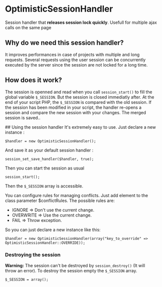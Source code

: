 # OptimisticSessionHandler
Session handler that **releases session lock quickly**. Usefull for multiple ajax calls on the same page

## Why do we need this session handler?
It improves performances in case of projects with multiple and long requests.
Several requests using the user session can be concurrently executed by the server since the session are not locked for a long time.

## How does it work?
The session is openned and read when you call `session_start()` to fill the global variable `$_SESSION`.
But the session is closed immediatly after.
At the end of your script PHP, the `$_SESSION` is compared with the old session. If the session has been modified in your script,
the handler re-opens a session and compare the new session with your changes. The merged session is saved..

## Using the session handler
It's extremely easy to use.
Just declare a new instance :

    $handler = new OptimisticSessionHandler();

And save it as your default session handler :

    session_set_save_handler($handler, true);

Then you can start the session as usual

    session_start();

Then the `$_SESSION` array is accessible.

You can configure rules for managing conflicts. Just add element to the class parameter $conflictRules.
The possible rules are:

* IGNORE => Don't use the current change.
* OVERWRITE => Use the current change.
* FAIL => Throw exception.

So you can just declare a new instance like this:

    $handler = new OptimisticSessionHandler(array("key_to_override" => OptimisticSessionHandler::OVERRIDE));

### Destroying the session
**Warning:** The session can't be destroyed by `session_destroy()` (It will throw an error). To destroy the session empty the `$_SESSION` array.

    $_SESSION = array();
